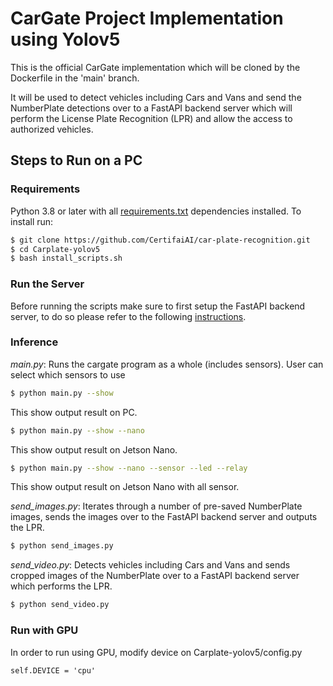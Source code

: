 # CarGate Project Implementation using Yolov5
This is the official CarGate implementation which will be cloned by the Dockerfile in the 'main' branch.

It will be used to detect vehicles including Cars and Vans and send the NumberPlate detections over to a FastAPI backend server which will perform the License Plate Recognition (LPR) and allow the access to authorized vehicles.

## Steps to Run on a PC
### Requirements

Python 3.8 or later with all [requirements.txt](https://github.com/CertifaiAI/car-plate-recognition/blob/main/Carplate-yolov5/requirements.txt) dependencies installed. To install run:

```bash
$ git clone https://github.com/CertifaiAI/car-plate-recognition.git
$ cd Carplate-yolov5
$ bash install_scripts.sh
```

### Run the Server

Before running the scripts make sure to first setup the FastAPI backend server, to do so please refer to the following [instructions](https://github.com/CertifaiAI/car-plate-recognition/blob/main/Backend-server/README.MD).

### Inference
*main.py*: Runs the cargate program as a whole (includes sensors). User can select which sensors to use
```bash
$ python main.py --show
```  
This show output result on PC.

```bash
$ python main.py --show --nano
```  
This show output result on Jetson Nano.

```bash
$ python main.py --show --nano --sensor --led --relay
```  
This show output result on Jetson Nano with all sensor.


*send_images.py*: Iterates through a number of pre-saved NumberPlate images, sends the images over to the FastAPI backend server and outputs the LPR. 

```bash
$ python send_images.py 
```

*send_video.py*: Detects vehicles including Cars and Vans and sends cropped images of the NumberPlate over to a FastAPI backend server which performs the LPR. 

 ```bash
$ python send_video.py
```

### Run with GPU
In order to run using GPU, modify device on Carplate-yolov5/config.py
```
self.DEVICE = 'cpu'
```